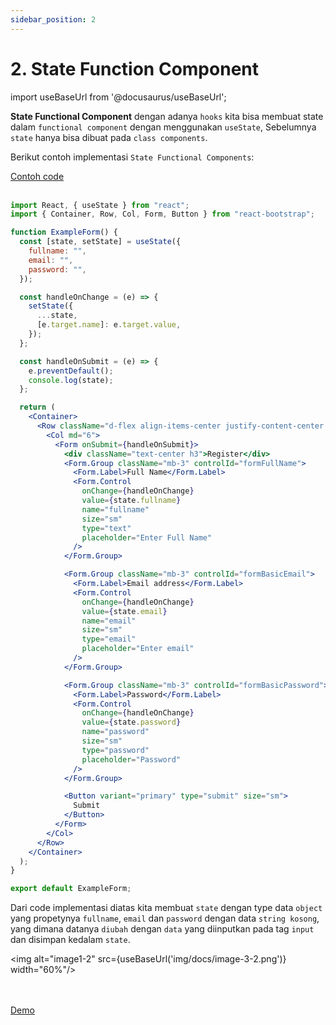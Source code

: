 ```yaml
---
sidebar_position: 2
---
```


# 2. State Function Component

import useBaseUrl from '@docusaurus/useBaseUrl';

**State Functional Component** dengan adanya `hooks` kita bisa membuat state dalam `functional component` dengan menggunakan `useState`, Sebelumnya `state` hanya bisa dibuat pada `class components`.

Berikut contoh implementasi `State Functional Components`:

<a class="btn-example-code" href="https://github.com/demo-dumbways/ebook-code-results-stage-2/blob/2-frontend-react-js-hooks/src/ExampleForm.js">
Contoh code
</a>

<br />
<br />

```jsx title=ExampleForm.js {1,5-9,12-15,19-20}
import React, { useState } from "react";
import { Container, Row, Col, Form, Button } from "react-bootstrap";

function ExampleForm() {
  const [state, setState] = useState({
    fullname: "",
    email: "",
    password: "",
  });

  const handleOnChange = (e) => {
    setState({
      ...state,
      [e.target.name]: e.target.value,
    });
  };

  const handleOnSubmit = (e) => {
    e.preventDefault();
    console.log(state);
  };

  return (
    <Container>
      <Row className="d-flex align-items-center justify-content-center vh-100">
        <Col md="6">
          <Form onSubmit={handleOnSubmit}>
            <div className="text-center h3">Register</div>
            <Form.Group className="mb-3" controlId="formFullName">
              <Form.Label>Full Name</Form.Label>
              <Form.Control
                onChange={handleOnChange}
                value={state.fullname}
                name="fullname"
                size="sm"
                type="text"
                placeholder="Enter Full Name"
              />
            </Form.Group>

            <Form.Group className="mb-3" controlId="formBasicEmail">
              <Form.Label>Email address</Form.Label>
              <Form.Control
                onChange={handleOnChange}
                value={state.email}
                name="email"
                size="sm"
                type="email"
                placeholder="Enter email"
              />
            </Form.Group>

            <Form.Group className="mb-3" controlId="formBasicPassword">
              <Form.Label>Password</Form.Label>
              <Form.Control
                onChange={handleOnChange}
                value={state.password}
                name="password"
                size="sm"
                type="password"
                placeholder="Password"
              />
            </Form.Group>

            <Button variant="primary" type="submit" size="sm">
              Submit
            </Button>
          </Form>
        </Col>
      </Row>
    </Container>
  );
}

export default ExampleForm;
```

Dari code implementasi diatas kita membuat `state` dengan type data `object` yang propetynya `fullname`, `email` dan `password` dengan data `string kosong`, yang dimana datanya `diubah` dengan `data` yang diinputkan pada tag `input` dan disimpan kedalam `state`.

<img alt="image1-2" src={useBaseUrl('img/docs/image-3-2.png')} width="60%"/>

<br />
<br />

<div>
<a class="btn-demo" href="https://ebook-code-results-stage-2-git-2-frontend-27e266-demo-dumbways.vercel.app/">
Demo
</a>
</div>